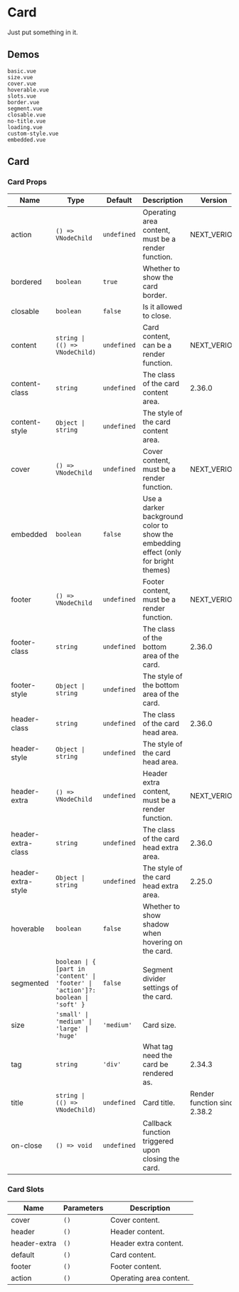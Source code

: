 # Card

Just put something in it.

## Demos

```demo
basic.vue
size.vue
cover.vue
hoverable.vue
slots.vue
border.vue
segment.vue
closable.vue
no-title.vue
loading.vue
custom-style.vue
embedded.vue
```

## Card

### Card Props

| Name | Type | Default | Description | Version |
| --- | --- | --- | --- | --- |
| action | `() => VNodeChild` | `undefined` | Operating area content, must be a render function. | NEXT_VERION |
| bordered | `boolean` | `true` | Whether to show the card border. |  |
| closable | `boolean` | `false` | Is it allowed to close. |  |
| content | `string \| (() => VNodeChild)` | `undefined` | Card content, can be a render function. | NEXT_VERION |
| content-class | `string` | `undefined` | The class of the card content area. | 2.36.0 |
| content-style | `Object \| string` | `undefined` | The style of the card content area. |  |
| cover | `() => VNodeChild` | `undefined` | Cover content, must be a render function. | NEXT_VERION |
| embedded | `boolean` | `false` | Use a darker background color to show the embedding effect (only for bright themes) |  |
| footer | `() => VNodeChild` | `undefined` | Footer content, must be a render function. | NEXT_VERION |
| footer-class | `string` | `undefined` | The class of the bottom area of the card. | 2.36.0 |
| footer-style | `Object \| string` | `undefined` | The style of the bottom area of the card. |  |
| header-class | `string` | `undefined` | The class of the card head area. | 2.36.0 |
| header-style | `Object \| string` | `undefined` | The style of the card head area. |  |
| header-extra | `() => VNodeChild` | `undefined` | Header extra content, must be a render function. | NEXT_VERION |
| header-extra-class | `string` | `undefined` | The class of the card head extra area. | 2.36.0 |
| header-extra-style | `Object \| string` | `undefined` | The style of the card head extra area. | 2.25.0 |
| hoverable | `boolean` | `false` | Whether to show shadow when hovering on the card. |  |
| segmented | `boolean \| { [part in 'content' \| 'footer' \| 'action']?: boolean \| 'soft' }` | `false` | Segment divider settings of the card. |  |
| size | `'small' \| 'medium' \| 'large' \| 'huge'` | `'medium'` | Card size. |  |
| tag | `string` | `'div'` | What tag need the card be rendered as. | 2.34.3 |
| title | `string \| (() => VNodeChild)` | `undefined` | Card title. | Render function since 2.38.2 |
| on-close | `() => void` | `undefined` | Callback function triggered upon closing the card. |  |

### Card Slots

| Name         | Parameters | Description             |
| ------------ | ---------- | ----------------------- |
| cover        | `()`       | Cover content.          |
| header       | `()`       | Header content.         |
| header-extra | `()`       | Header extra content.   |
| default      | `()`       | Card content.           |
| footer       | `()`       | Footer content.         |
| action       | `()`       | Operating area content. |
